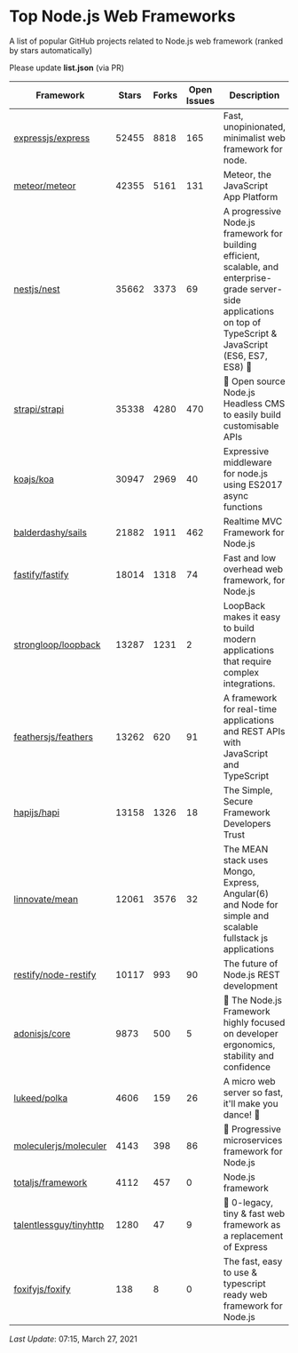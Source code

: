 # Top Node.js Web Frameworks
A list of popular GitHub projects related to Node.js web framework (ranked by stars automatically)

Please update **list.json** (via PR)

| Framework | Stars | Forks | Open Issues | Description | Last Commit | License |
| --------- | ----- | ----- | ----------- | ----------- | ----------- | ------- |
| [expressjs/express](https://github.com/expressjs/express) | 52455 | 8818 | 165 | Fast, unopinionated, minimalist web framework for node. | September 17, 2020 | MIT License |
| [meteor/meteor](https://github.com/meteor/meteor) | 42355 | 5161 | 131 | Meteor, the JavaScript App Platform | March 18, 2021 | Other |
| [nestjs/nest](https://github.com/nestjs/nest) | 35662 | 3373 | 69 | A progressive Node.js framework for building efficient, scalable, and enterprise-grade server-side applications on top of TypeScript & JavaScript (ES6, ES7, ES8) 🚀 | March 26, 2021 | MIT License |
| [strapi/strapi](https://github.com/strapi/strapi) | 35338 | 4280 | 470 | 🚀 Open source Node.js Headless CMS to easily build customisable APIs | March 26, 2021 | Other |
| [koajs/koa](https://github.com/koajs/koa) | 30947 | 2969 | 40 | Expressive middleware for node.js using ES2017 async functions | January 18, 2021 | MIT License |
| [balderdashy/sails](https://github.com/balderdashy/sails) | 21882 | 1911 | 462 | Realtime MVC Framework for Node.js | March 10, 2021 | MIT License |
| [fastify/fastify](https://github.com/fastify/fastify) | 18014 | 1318 | 74 | Fast and low overhead web framework, for Node.js | March 26, 2021 | Other |
| [strongloop/loopback](https://github.com/strongloop/loopback) | 13287 | 1231 | 2 | LoopBack makes it easy to build modern applications that require complex integrations. | March 6, 2021 | Other |
| [feathersjs/feathers](https://github.com/feathersjs/feathers) | 13262 | 620 | 91 | A framework for real-time applications and REST APIs with JavaScript and TypeScript | March 26, 2021 | MIT License |
| [hapijs/hapi](https://github.com/hapijs/hapi) | 13158 | 1326 | 18 | The Simple, Secure Framework Developers Trust | March 20, 2021 | Other |
| [linnovate/mean](https://github.com/linnovate/mean) | 12061 | 3576 | 32 | The MEAN stack uses Mongo, Express, Angular(6) and Node for simple and scalable fullstack js applications | December 7, 2020 |  |
| [restify/node-restify](https://github.com/restify/node-restify) | 10117 | 993 | 90 | The future of Node.js REST development | September 15, 2020 | MIT License |
| [adonisjs/core](https://github.com/adonisjs/core) | 9873 | 500 | 5 | 🚀 The Node.js Framework highly focused on developer ergonomics, stability and confidence | March 25, 2021 | MIT License |
| [lukeed/polka](https://github.com/lukeed/polka) | 4606 | 159 | 26 | A micro web server so fast, it'll make you dance! :dancers: | September 10, 2020 | MIT License |
| [moleculerjs/moleculer](https://github.com/moleculerjs/moleculer) | 4143 | 398 | 86 | :rocket: Progressive microservices framework for Node.js | March 26, 2021 | MIT License |
| [totaljs/framework](https://github.com/totaljs/framework) | 4112 | 457 | 0 | Node.js framework | February 28, 2021 | Other |
| [talentlessguy/tinyhttp](https://github.com/talentlessguy/tinyhttp) | 1280 | 47 | 9 | 🦄 0-legacy, tiny & fast web framework as a replacement of Express | March 26, 2021 | MIT License |
| [foxifyjs/foxify](https://github.com/foxifyjs/foxify) | 138 | 8 | 0 | The fast, easy to use & typescript ready web framework for Node.js | December 30, 2020 | MIT License |

*Last Update*: 07:15, March 27, 2021